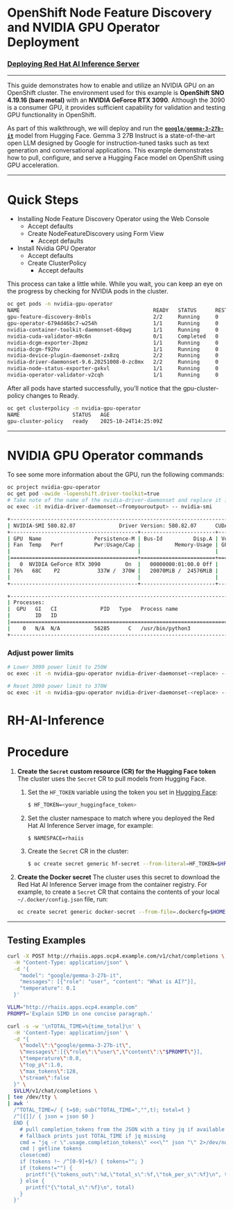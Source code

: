 # OpenShift Node Feature Discovery and NVIDIA GPU Operator Deployment
### [Deploying Red Hat AI Inference Server](https://docs.redhat.com/en/documentation/red_hat_ai_inference_server/3.2/html-single/deploying_red_hat_ai_inference_server_in_openshift_container_platform/index#idm140531502886512)

---

This guide demonstrates how to enable and utilize an NVIDIA GPU on an OpenShift cluster.
The environment used for this example is **OpenShift SNO 4.19.16 (bare metal)** with an **NVIDIA GeForce RTX 3090**.
Although the 3090 is a consumer GPU, it provides sufficient capability for validation and testing GPU functionality in OpenShift.

As part of this walkthrough, we will deploy and run the **[`google/gemma-3-27b-it`](https://huggingface.co/google/gemma-3-27b-it)** model from Hugging Face.
Gemma 3 27B Instruct is a state-of-the-art open LLM designed by Google for instruction-tuned tasks such as text generation and conversational applications.
This example demonstrates how to pull, configure, and serve a Hugging Face model on OpenShift using GPU acceleration.

---

# Quick Steps

- Installing Node Feature Discovery Operator using the Web Console
  - Accept defaults
  - Create NodeFeatureDiscovery using Form View
    - Accept defaults
- Install Nvidia GPU Operator
  - Accept defaults
  - Create ClusterPolicy 
    - Accept defaults

This process can take a little while. While you wait, you can keep an eye on the progress by checking for NVIDIA pods in the cluster.
```bash
oc get pods -n nvidia-gpu-operator
NAME                                           READY   STATUS      RESTARTS   AGE
gpu-feature-discovery-8nbls                    2/2     Running     0          26h
gpu-operator-6794d46bc7-w254h                  1/1     Running     0          5d
nvidia-container-toolkit-daemonset-68qwg       1/1     Running     0          26h
nvidia-cuda-validator-m9c6n                    0/1     Completed   0          26h
nvidia-dcgm-exporter-2bpmz                     1/1     Running     0          26h
nvidia-dcgm-f92hv                              1/1     Running     0          26h
nvidia-device-plugin-daemonset-zx8zq           2/2     Running     0          26h
nvidia-driver-daemonset-9.6.20251008-0-zc8mx   2/2     Running     0         4d23h
nvidia-node-status-exporter-gxkvl              1/1     Running     0          4d23h
nvidia-operator-validator-v2cqh                1/1     Running     0          26h
```
After all pods have started successfully, you’ll notice that the gpu-cluster-policy changes to Ready.
```bash
oc get clusterpolicy -n nvidia-gpu-operator
NAME                 STATUS   AGE
gpu-cluster-policy   ready    2025-10-24T14:25:09Z
```

---
# NVIDIA GPU Operator commands

To see some more information about the GPU, run the following commands:

```bash
oc project nvidia-gpu-operator
oc get pod -owide -lopenshift.driver-toolkit=true
# Take note of the name of the nvidia-driver-daemonset and replace it in the following command
oc exec -it nvidia-driver-daemonset-<fromyouroutput> -- nvidia-smi
```

```bash
+-----------------------------------------------------------------------------------------+
| NVIDIA-SMI 580.82.07              Driver Version: 580.82.07      CUDA Version: 13.0     |
+-----------------------------------------+------------------------+----------------------+
| GPU  Name                 Persistence-M | Bus-Id          Disp.A | Volatile Uncorr. ECC |
| Fan  Temp   Perf          Pwr:Usage/Cap |           Memory-Usage | GPU-Util  Compute M. |
|                                         |                        |               MIG M. |
|=========================================+========================+======================|
|   0  NVIDIA GeForce RTX 3090        On  |   00000000:01:00.0 Off |                  N/A |
| 76%   68C    P2            337W /  370W |   20070MiB /  24576MiB |    100%      Default |
|                                         |                        |                  N/A |
+-----------------------------------------+------------------------+----------------------+

+-----------------------------------------------------------------------------------------+
| Processes:                                                                              |
|  GPU   GI   CI              PID   Type   Process name                        GPU Memory |
|        ID   ID                                                               Usage      |
|=========================================================================================|
|    0   N/A  N/A           56285      C   /usr/bin/python3                      20060MiB |
+-----------------------------------------------------------------------------------------+
```

### Adjust power limits
```bash
# Lower 3090 power limit to 250W
oc exec -it -n nvidia-gpu-operator nvidia-driver-daemonset-<replace> -- nvidia-smi -pl 250

# Reset 3090 power limit to 370W
oc exec -it -n nvidia-gpu-operator nvidia-driver-daemonset-<replace> -- nvidia-smi -pl 370
```

# RH-AI-Inference

# Procedure

1. **Create the `Secret` custom resource (CR) for the Hugging Face token**
   The cluster uses the `Secret` CR to pull models from Hugging Face.

   1. Set the `HF_TOKEN` variable using the token you set in [Hugging Face](https://huggingface.co/settings/tokens):

      ```bash
      $ HF_TOKEN=<your_huggingface_token>
      ```

   2. Set the cluster namespace to match where you deployed the Red Hat AI Inference Server image, for example:

      ```bash
      $ NAMESPACE=rhaiis
      ```

   3. Create the `Secret` CR in the cluster:

      ```bash
      $ oc create secret generic hf-secret --from-literal=HF_TOKEN=$HF_TOKEN -n $NAMESPACE
      ```

2. **Create the Docker secret**
   The cluster uses this secret to download the Red Hat AI Inference Server image from the container registry.
   For example, to create a `Secret` CR that contains the contents of your local `~/.docker/config.json` file, run:

   ```bash
   oc create secret generic docker-secret --from-file=.dockercfg=$HOME/.docker/config.json --type=kubernetes.io/dockercfg -n rhaiis
   ```

---



## Testing Examples

```bash
curl -X POST http://rhaiis.apps.ocp4.example.com/v1/chat/completions \
  -H "Content-Type: application/json" \
  -d '{
    "model": "google/gemma-3-27b-it",
    "messages": [{"role": "user", "content": "What is AI?"}],
    "temperature": 0.1
  }'
```

```bash
VLLM="http://rhaiis.apps.ocp4.example.com"
PROMPT='Explain SIMD in one concise paragraph.'

curl -s -w '\nTOTAL_TIME=%{time_total}\n' \
  -H 'Content-Type: application/json' \
  -d "{
    \"model\":\"google/gemma-3-27b-it\",
    \"messages\":[{\"role\":\"user\",\"content\":\"$PROMPT\"}],
    \"temperature\":0.0,
    \"top_p\":1.0,
    \"max_tokens\":128,
    \"stream\":false
  }" \
  $VLLM/v1/chat/completions \
| tee /dev/tty \
| awk '
  /^TOTAL_TIME=/ { t=$0; sub("TOTAL_TIME=","",t); total=t }
  /^[{[]/ { json = json $0 }
  END {
    # pull completion_tokens from the JSON with a tiny jq if available
    # fallback prints just TOTAL_TIME if jq missing
    cmd = "jq -r \".usage.completion_tokens\" <<<\"" json "\" 2>/dev/null"
    cmd | getline tokens
    close(cmd)
    if (tokens !~ /^[0-9]+$/) { tokens=""; }
    if (tokens!="") {
      printf("{\"tokens_out\":%d,\"total_s\":%f,\"tok_per_s\":%f}\n", tokens, total, (tokens/total))
    } else {
      printf("{\"total_s\":%f}\n", total)
    }
  }'
```



